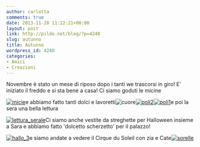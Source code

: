 ```yaml
---
author: carlotta
comments: true
date: 2013-11-28 11:22:21+00:00
layout: post
link: http://pilde.net/blog/?p=4240
slug: autunno
title: Autunno
wordpress_id: 4240
categories:
- Amici
- Creazioni
---
```


Novembre è stato un mese di riposo dopo i tanti we trascorsi in giro! E' iniziato il freddo e si sta bene a casa! Ci siamo goduti le micine

[![micie](http://pilde.net/blog/wp-content/uploads/2013/12/micie.jpg)](http://pilde.net/blog/wp-content/uploads/2013/12/micie.jpg)e abbiamo fatto tanti dolci e lavoretti![![cuore](http://pilde.net/blog/wp-content/uploads/2013/12/cuore.jpg)](http://pilde.net/blog/wp-content/uploads/2013/12/cuore.jpg)[![poli2](http://pilde.net/blog/wp-content/uploads/2013/12/poli2.jpg)](http://pilde.net/blog/wp-content/uploads/2013/12/poli2.jpg)[![poli1](http://pilde.net/blog/wp-content/uploads/2013/12/poli1.jpg)](http://pilde.net/blog/wp-content/uploads/2013/12/poli1.jpg)e poi la sera una bella lettura

[![lettura_serale](http://pilde.net/blog/wp-content/uploads/2013/12/lettura_serale.jpg)](http://pilde.net/blog/wp-content/uploads/2013/12/lettura_serale.jpg)Ci siamo anche vestite da streghette per Halloween insieme a Sara e abbiamo fatto 'dolcetto scherzetto' per il palazzo!

[![hallo_3](http://pilde.net/blog/wp-content/uploads/2013/12/hallo_3.jpg)](http://pilde.net/blog/wp-content/uploads/2013/12/hallo_3.jpg)e siamo andate a vedere il Cirque du Soleil con zia e Cate[![sorelle](http://pilde.net/blog/wp-content/uploads/2013/12/sorelle.jpg)](http://pilde.net/blog/wp-content/uploads/2013/12/sorelle.jpg)
